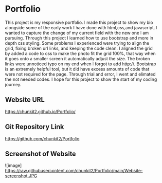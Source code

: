 # Portfolio

This project is my responsive portfolio. I made this project to show my bio alongside some of the early work I have done with html,css,and javascript. I wanted to capture the change of my current field with the new one I am pursuing. Through this project I learned how to use bootstrap and more in depth css styling. Some problems I experienced were trying to align the grid, fixing broken url links, and keeping the code clean. I aligned the grid by added a code to css to make the photo fit the grid 100%, that way when it goes onto a smaller screen it automatically adjust the size. The broken links were unnoticed typo on my end when I forgot to add http://. Bootstrap is an extremely helpful tool, but it did have excess amounts of code that were not required for the page. Through trial and error, I went and elimated the not needed codes. I hope for this project to show the start of my coding journey. 

## Website URL
https://chunkit2.github.io/Portfolio/

## Git Repository Link
https://github.com/chunkit2/Portfolio

## Screenshot of Website
![image] https://raw.githubusercontent.com/chunkit2/Portfolio/main/Website-screenshot.JPG
